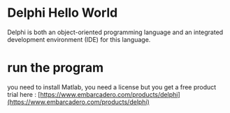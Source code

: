 # Delphi Hello World

Delphi is both an object-oriented programming language and an integrated development environment (IDE) for this language.

# run the program


you need to install Matlab, you need a license but you get a free product trial here : [https://www.embarcadero.com/products/delphi](https://www.embarcadero.com/products/delphi)
